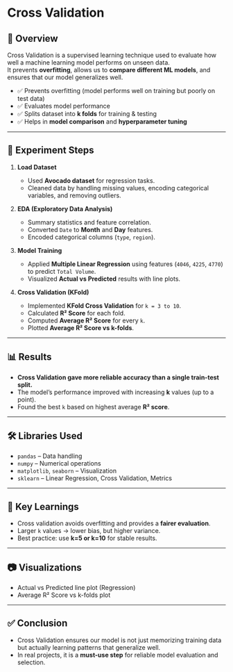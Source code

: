 # Cross Validation   

## 📌 Overview  
Cross Validation is a supervised learning technique used to evaluate how well a machine learning model performs on unseen data.  
It prevents **overfitting**, allows us to **compare different ML models**, and ensures that our model generalizes well.  

- ✅ Prevents overfitting (model performs well on training but poorly on test data)  
- ✅ Evaluates model performance  
- ✅ Splits dataset into **k folds** for training & testing  
- ✅ Helps in **model comparison** and **hyperparameter tuning**  

---

## 🧪 Experiment Steps  

1. **Load Dataset**  
   - Used **Avocado dataset** for regression tasks.  
   - Cleaned data by handling missing values, encoding categorical variables, and removing outliers.  

2. **EDA (Exploratory Data Analysis)**  
   - Summary statistics and feature correlation.  
   - Converted `Date` to **Month** and **Day** features.  
   - Encoded categorical columns (`type`, `region`).  

3. **Model Training**  
   - Applied **Multiple Linear Regression** using features (`4046`, `4225`, `4770`) to predict `Total Volume`.  
   - Visualized **Actual vs Predicted** results with line plots.  

4. **Cross Validation (KFold)**  
   - Implemented **KFold Cross Validation** for `k = 3 to 10`.  
   - Calculated **R² Score** for each fold.  
   - Computed **Average R² Score** for every `k`.  
   - Plotted **Average R² Score vs k-folds**.  

---

## 📊 Results  

- **Cross Validation gave more reliable accuracy than a single train-test split.**  
- The model’s performance improved with increasing **k** values (up to a point).  
- Found the best `k` based on highest average **R² score**.  

---

## 🛠 Libraries Used  

- `pandas` – Data handling  
- `numpy` – Numerical operations  
- `matplotlib`, `seaborn` – Visualization  
- `sklearn` – Linear Regression, Cross Validation, Metrics  

---

## 📌 Key Learnings  

- Cross validation avoids overfitting and provides a **fairer evaluation**.  
- Larger `k` values → lower bias, but higher variance.  
- Best practice: use **k=5 or k=10** for stable results.  

---

## 📷 Visualizations  

- Actual vs Predicted line plot (Regression)  
- Average R² Score vs k-folds plot  

---

## ✅ Conclusion  

- Cross Validation ensures our model is not just memorizing training data but actually learning patterns that generalize well.
- In real projects, it is a **must-use step** for reliable model evaluation and selection.  
